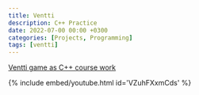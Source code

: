 ```yaml
---
title: Ventti
description: C++ Practice
date: 2022-07-00 00:00 +0300
categories: [Projects, Programming]
tags: [ventti]
---
```


[Ventti game as C++ course work](https://github.com/PetriKaila/Ventti_harjoitus)

{% include embed/youtube.html id='VZuhFXxmCds' %}

